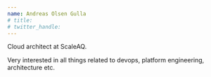 ```yaml
---
name: Andreas Olsen Gulla
# title: 
# twitter_handle: 
---
```

Cloud architect at ScaleAQ. 

Very interested in all  things related to devops, platform engineering, architecture etc.